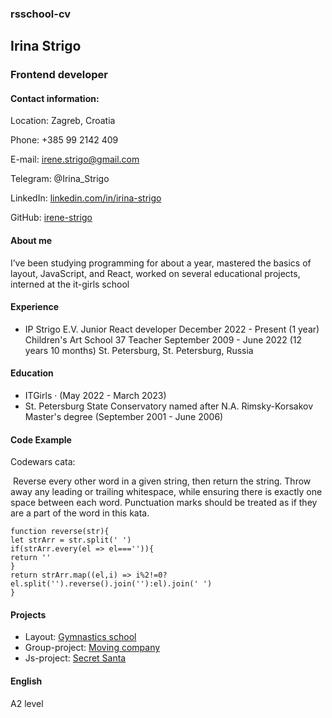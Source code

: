 ### rsschool-cv

## Irina Strigo

### Frontend developer

#### Contact information:

Location: Zagreb, Croatia

Phone: +385 99 2142 409

E-mail: [irene.strigo@gmail.com](mailto:irene.strigo@gmail.com)

Telegram: @Irina\_Strigo

LinkedIn: [linkedin.com/in/irina-strigo](https://www.linkedin.com/in/irina-strigo/)

GitHub: [irene-strigo](https://github.com/irene-strigo/)

#### **About me**

I’ve been studying programming for about a year, mastered the basics of layout, JavaScript, and React, worked on several educational projects, interned at the it-girls school

#### **Experience**

*   IP Strigo E.V. Junior React developer December 2022 - Present (1 year)  
    Children's Art School 37 Teacher September 2009 - June 2022 (12 years 10 months) St. Petersburg, St. Petersburg, Russia

#### **Education**

*   ITGirls · (May 2022 - March 2023)  
*   St. Petersburg State Conservatory named after N.A. Rimsky-Korsakov Master's degree (September 2001 - June 2006)

#### **Code Example**

Codewars cata:

 Reverse every other word in a given string, then return the string. Throw away any leading or trailing whitespace, while ensuring there is exactly one space between each word. Punctuation marks should be treated as if they are a part of the word in this kata.

```plaintext
function reverse(str){
let strArr = str.split(' ')
if(strArr.every(el => el==='')){
return ''
}
return strArr.map((el,i) => i%2!=0?el.split('').reverse().join(''):el).join(' ')
}
```
#### **Projeсts**
+ Layout: [Gymnastics school](https://irene-strigo.github.io/homeworks/gymnastics/index.html)
+ Group-project: [Moving company](https://irene-strigo.github.io/f29-project-moving/)
+ Js-project: [Secret Santa](https://irene-strigo.github.io/secret-santa-project/index.html)

#### **English**
A2 level